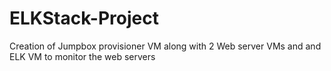 # ELKStack-Project
Creation of Jumpbox provisioner VM along with 2 Web server VMs and and ELK VM to monitor the web servers

